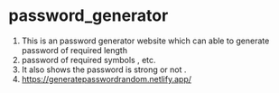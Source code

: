 # password_generator

1. This is an password generator website which can able to generate password of required length 
2. password of required symbols , etc.
3. It also shows the password is strong or not .
4. https://generatepasswordrandom.netlify.app/
